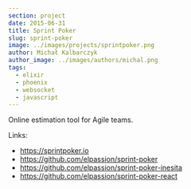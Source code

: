```yaml
---
section: project
date: 2015-06-31
title: Sprint Poker
slug: sprint-poker
image: ../images/projects/sprintpoker.png
author: Michał Kalbarczyk
author_image: ../images/authors/michal.png
tags:
  - elixir
  - phoenix
  - websocket
  - javascript
---
```

Online estimation tool for Agile teams.

Links:
- https://sprintpoker.io
- https://github.com/elpassion/sprint-poker
- https://github.com/elpassion/sprint-poker-inesita
- https://github.com/elpassion/sprint-poker-react
